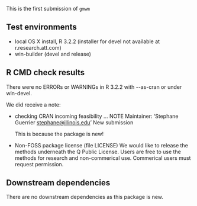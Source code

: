 This is the first submission of `gmwm` 

## Test environments
* local OS X install, R 3.2.2 (installer for devel not available at r.research.att.com)
* win-builder (devel and release)

## R CMD check results

There were no ERRORs or WARNINGs in R 3.2.2 with --as-cran or under win-devel.

We did receive a note:

* checking CRAN incoming feasibility ... NOTE
  Maintainer: ‘Stephane Guerrier <stephane@illinois.edu>’
  New submission
  
  This is because the package is new!
* Non-FOSS package license (file LICENSE)
  We would like to release the methods underneath the Q Public License.
  Users are free to use the methods for research and non-commerical use.
  Commerical users must request permission.

## Downstream dependencies

There are no downstream dependencies as this package is new.